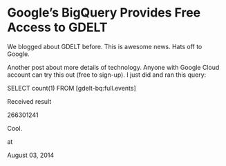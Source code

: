# Google’s BigQuery Provides Free Access to GDELT
We blogged about GDELT before. This is awesome news.  Hats off to Google. 

Another post about more details of technology. Anyone with Google Cloud account can try this out (free to sign-up). I just did and ran this query:

SELECT count(1) FROM [gdelt-bq:full.events]

Received result

266301241

Cool.







at

August 03, 2014















